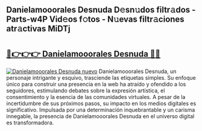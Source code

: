## Danielamooorales Desnuda D𝚎sn𝚞dos filtr𝚊dos - Parts-w4P Vid𝚎os f𝚘tos - N𝚞evas filtr𝚊ciones atr𝚊ctivas MiDTj

# <h2><a href="http://mba1ndl.tromn.icu/?c=Danielamooorales+Desnuda">🔗👉👉👉 Danielamooorales Desnuda 🔗🔗</a></h2>

[![Danielamooorales Desnuda nuevo](https://i.imgur.com/pEAQMta.gif)](http://mba1ndl.tromn.icu/?c=Danielamooorales+Desnuda)
Danielamooorales Desnuda, un personaje intrigante y esquivo, trasciende las etiquetas simples. Su enfoque único para construir una presencia en la web ha atraído y ofendido a los seguidores, estimulando debates sobre la expresión artística, el consentimiento y la esencia de las comunidades virtuales. A pesar de la incertidumbre de sus próximos pasos, su impacto en los medios digitales es significativo. Impulsada por una determinación inquebrantable y un carisma innegable, la presencia de Danielamooorales Desnuda en el universo digital es transformadora.
